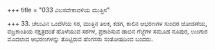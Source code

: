 +++
title = "033 ವಿಲಸದೇಕಾವಳಿಯ ಮುತ್ತಿನ"

+++
33. ಚೆಲುವಿನ ಒಂದೆಳೆಯ ಸರ, ಮುತ್ತಿನ ತಿಲಕ, ಕಡಗ, ಕಾಲಿನ ಆಭರಣಗಳ ಸುಂದರ ಜೋಡಣೆಯ, ವಜ್ರಕಾಂತಿಯ ನಕ್ಷತ್ರದಂತೆ ಹೊಳೆಯುವ ಸರಗಳ, ಪ್ರಕಾಶಿಸುವ ಡಾಬಿನ ಗೆಜ್ಜೆಗಳ ಸಮೂಹ ನೂಪುರ, ಉಂಗುರ ಮೊದಲಾದ ಆಭರಣಗಳನ್ನು ತೊಟ್ಟಿರುವ ಹೆಂಗಸರು ಸಂತೋಷದಿಂದ ಬಂದರು.